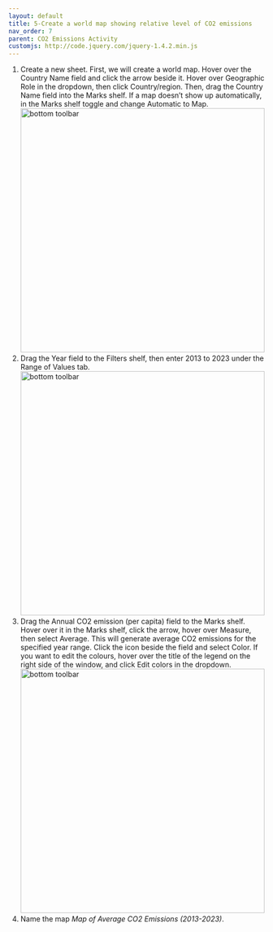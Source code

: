 ```yaml
---
layout: default
title: 5-Create a world map showing relative level of CO2 emissions
nav_order: 7
parent: CO2 Emissions Activity
customjs: http://code.jquery.com/jquery-1.4.2.min.js
---
```


1.	Create a new sheet. First, we will create a world map. Hover over the Country Name field and click the arrow beside it. Hover over Geographic Role in the dropdown, then click Country/region. Then, drag the Country Name field into the Marks shelf. If a map doesn’t show up automatically, in the Marks shelf toggle and change Automatic to Map. <img src="images\Tableau-5-1.gif" alt="bottom toolbar" style="width:480px;">   
2.	Drag the Year field to the Filters shelf, then enter 2013 to 2023 under the Range of Values tab. <img src="images\Tableau-5-2.gif" alt="bottom toolbar" style="width:480px;">   
3.	Drag the Annual CO2 emission (per capita) field to the Marks shelf. Hover over it in the Marks shelf, click the arrow, hover over Measure, then select Average. This will generate average CO2 emissions for the specified year range. Click the icon beside the field and select Color. If you want to edit the colours, hover over the title of the legend on the right side of the window, and click Edit colors in the dropdown. <img src="images\Tableau-5-3.gif" alt="bottom toolbar" style="width:480px;">   
4.	Name the map _Map of Average CO2 Emissions (2013-2023)_.
